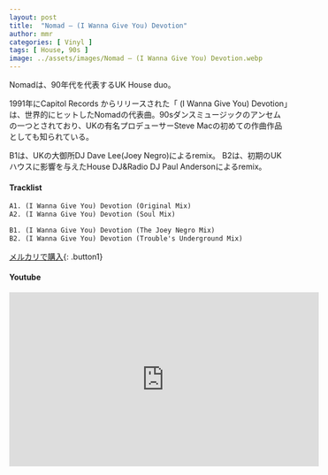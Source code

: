 ```yaml
---
layout: post
title:  "Nomad – (I Wanna Give You) Devotion"
author: mmr
categories: [ Vinyl ]
tags: [ House, 90s ]
image: ../assets/images/Nomad – (I Wanna Give You) Devotion.webp
---
```


Nomadは、90年代を代表するUK House duo。

1991年にCapitol Records からリリースされた「 (I Wanna Give You) Devotion」は、世界的にヒットしたNomadの代表曲。90sダンスミュージックのアンセムの一つとされており、UKの有名プロデューサーSteve Macの初めての作曲作品としても知られている。

B1は、UKの大御所DJ Dave Lee(Joey Negro)によるremix。
B2は、初期のUKハウスに影響を与えたHouse DJ&Radio DJ Paul Andersonによるremix。

#### Tracklist
```md
A1. (I Wanna Give You) Devotion (Original Mix)
A2. (I Wanna Give You) Devotion (Soul Mix)

B1. (I Wanna Give You) Devotion (The Joey Negro Mix)
B2. (I Wanna Give You) Devotion (Trouble's Underground Mix)
```

[メルカリで購入](https://jp.mercari.com/item/m63587179316?afid=6142608987){: .button1}

#### Youtube
<iframe width="560" height="315" src="https://www.youtube.com/embed/GAZzZ4gbyug?si=j-SJbRonTPre_lqK" title="YouTube video player" frameborder="0" allow="accelerometer; autoplay; clipboard-write; encrypted-media; gyroscope; picture-in-picture; web-share" referrerpolicy="strict-origin-when-cross-origin" allowfullscreen></iframe>